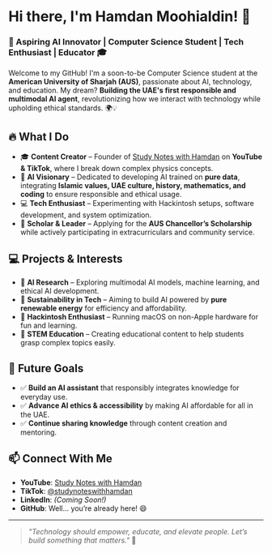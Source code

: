 # Hi there, I'm Hamdan Moohialdin! 👋

### 🚀 Aspiring AI Innovator | Computer Science Student | Tech Enthusiast | Educator 🎓

Welcome to my GitHub! I'm a soon-to-be Computer Science student at the **American University of Sharjah (AUS)**, passionate about AI, technology, and education. My dream? **Building the UAE's first responsible and multimodal AI agent**, revolutionizing how we interact with technology while upholding ethical standards. 🌍💡

## 🔥 What I Do
- 🎓 **Content Creator** – Founder of [Study Notes with Hamdan](https://www.youtube.com/@studynoteswithhamdan) on **YouTube & TikTok**, where I break down complex physics concepts.
- 🤖 **AI Visionary** – Dedicated to developing AI trained on **pure data**, integrating **Islamic values, UAE culture, history, mathematics, and coding** to ensure responsible and ethical usage.
- 💻 **Tech Enthusiast** – Experimenting with Hackintosh setups, software development, and system optimization.
- 🎯 **Scholar & Leader** – Applying for the **AUS Chancellor’s Scholarship** while actively participating in extracurriculars and community service.

## 💻 Projects & Interests
- 🧠 **AI Research** – Exploring multimodal AI models, machine learning, and ethical AI development.
- 🌱 **Sustainability in Tech** – Aiming to build AI powered by **pure renewable energy** for efficiency and affordability.
- 🔧 **Hackintosh Enthusiast** – Running macOS on non-Apple hardware for fun and learning.
- 📖 **STEM Education** – Creating educational content to help students grasp complex topics easily.

## 🚀 Future Goals
- ✅ **Build an AI assistant** that responsibly integrates knowledge for everyday use.
- ✅ **Advance AI ethics & accessibility** by making AI affordable for all in the UAE.
- ✅ **Continue sharing knowledge** through content creation and mentoring.

## 📫 Connect With Me
- **YouTube**: [Study Notes with Hamdan](https://www.youtube.com/@studynoteswithhamdan)
- **TikTok**: [@studynoteswithhamdan](https://www.tiktok.com/@studynoteswithhamdan)
- **LinkedIn**: *(Coming Soon!)*
- **GitHub**: Well… you’re already here! 😄

---

> *"Technology should empower, educate, and elevate people. Let’s build something that matters."* 🚀

